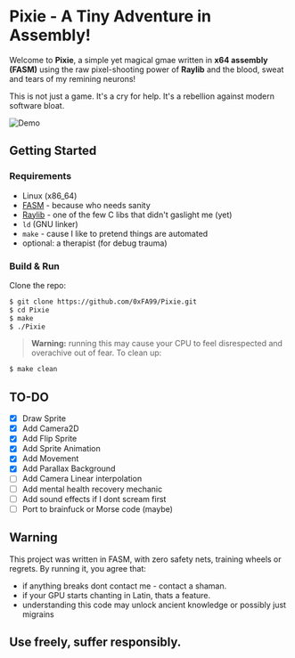 # Pixie - A Tiny Adventure in Assembly!

Welcome to **Pixie**, a simple yet magical gmae written in **x64 assembly (FASM)** using the raw pixel-shooting power of **Raylib** and the blood, sweat and tears of my remining neurons!

This is not just a game. It's a cry for help.
It's a rebellion against modern software bloat.

![Demo](assets/demo.gif)

## Getting Started
### Requirements
- Linux (x86_64)
- [FASM](https://flatassembler.net/) - because who needs sanity
- [Raylib](https://www.raylib.com/) - one of the few C libs that didn't gaslight me (yet)
- `ld` (GNU linker)
- `make` - cause I like to pretend things are automated
- optional: a therapist (for debug trauma)

### Build & Run
Clone the repo:
```sh
$ git clone https://github.com/0xFA99/Pixie.git
$ cd Pixie
$ make
$ ./Pixie
```
> **Warning:** running this may cause your CPU to feel disrespected and overachive out of fear.
To clean up:
```sh
$ make clean
```

## TO-DO
- [x] Draw Sprite
- [x] Add Camera2D
- [X] Add Flip Sprite
- [X] Add Sprite Animation
- [X] Add Movement
- [X] Add Parallax Background
- [ ] Add Camera Linear interpolation
- [ ] Add mental health recovery mechanic
- [ ] Add sound effects if I dont scream first
- [ ] Port to brainfuck or Morse code (maybe)

## Warning
This project was written in FASM, with zero safety nets, training wheels or regrets.
By running it, you agree that:
- if anything breaks dont contact me - contact a shaman.
- if your GPU starts chanting in Latin, thats a feature.
- understanding this code may unlock ancient knowledge or possibly just migrains

## Use freely, suffer responsibly.
